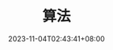 ---
weight: 999
title: "算法"
description: ""
icon: "folder"
date: "2023-11-04T02:43:41+08:00"
lastmod: "2023-11-04T02:43:41+08:00"
draft: false
toc: true
---